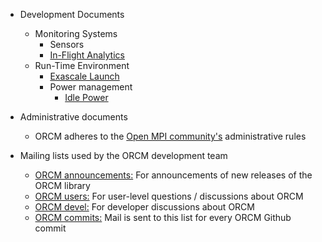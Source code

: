  * Development Documents
   * Monitoring Systems
     * Sensors
     * [In-Flight Analytics](https://github.com/open-mpi/orcm/wiki/InFlightAnalytics)
   * Run-Time Environment
     * [Exascale Launch](https://github.com/open-mpi/orcm/wiki/Exascale-Launch)
     * Power management
       * [Idle Power](https://github.com/open-mpi/orcm/wiki/IdlePower)

 * Administrative documents
   * ORCM adheres to the [Open MPI community's](https://svn.open-mpi.org/trac/ompi/wiki/Admistrative%20rules) administrative rules

 * Mailing lists used by the ORCM development team
   * [ORCM announcements:](http://www.open-mpi.org/mailman/listinfo.cgi/orcm-announce) For announcements of new releases of the ORCM library
   * [ORCM users:](http://www.open-mpi.org/mailman/listinfo.cgi/orcm-users) For user-level questions / discussions about ORCM
   * [ORCM devel:](http://www.open-mpi.org/mailman/listinfo.cgi/orcm-devel) For developer discussions about ORCM
   * [ORCM commits:](http://www.open-mpi.org/mailman/listinfo.cgi/orcm-svn) Mail is sent to this list for every ORCM Github commit
